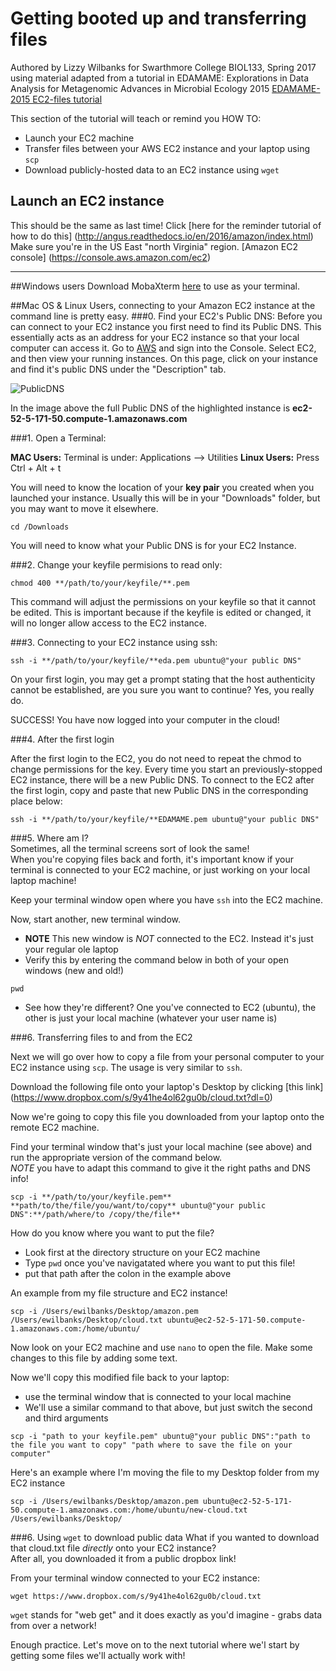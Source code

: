 # Getting booted up and transferring files
Authored by Lizzy Wilbanks for Swarthmore College BIOL133, Spring 2017
using material adapted from a tutorial in EDAMAME: Explorations in Data Analysis for Metagenomic Advances in Microbial Ecology 2015
[EDAMAME-2015 EC2-files tutorial](https://github.com/edamame-course/2015-tutorials/blob/master/final/2015-06-22-EC2_Connection_FileTransfer.md)

This section of the tutorial will teach or remind you HOW TO:
- Launch your EC2 machine
- Transfer files between your AWS EC2 instance and your laptop using `scp`
- Download publicly-hosted data to an EC2 instance using `wget`  

## Launch an EC2 instance 
This should be the same as last time! Click [here for the reminder tutorial of how to do this] (http://angus.readthedocs.io/en/2016/amazon/index.html)
Make sure you're in the US East "north Virginia" region.
[Amazon EC2 console] (https://console.aws.amazon.com/ec2)

***
##Windows users
Download MobaXterm [here](http://mobaxterm.mobatek.net/download.html) to use as your terminal. 

##Mac OS & Linux Users, connecting to your Amazon EC2 instance at the command line is pretty easy.
###0. Find your EC2's Public DNS:
Before you can connect to your EC2 instance you first need to find its Public DNS. This essentially acts as an address for your EC2 instance so that your local computer can access it. Go to [AWS](http://aws.amazon.com/) and sign into the Console. Select EC2, and then view your running instances. On this page, click on your instance and find it's public DNS under the "Description" tab.

![PublicDNS](https://github.com/ewilbanks/2015-tutorials/blob/master/img/EC2_Public_DNS.png?raw=true)

In the image above the full Public DNS of the highlighted instance is **ec2-52-5-171-50.compute-1.amazonaws.com**

###1. Open a Terminal:

**MAC Users:** Terminal is under: Applications --> Utilities
**Linux Users:** Press Ctrl + Alt + t

You will need to know the location of your **key pair** you created when you launched your instance.  Usually this will be in your "Downloads" folder, but you may want to move it elsewhere.
 
```
cd /Downloads
```

You will need to know what your Public DNS is for your EC2 Instance.

###2. Change your keyfile permisions to read only:

```
chmod 400 **/path/to/your/keyfile/**.pem
```
This command will adjust the permissions on your keyfile so that it cannot be edited. This is important because if the keyfile is edited or changed, it will no longer allow access to the EC2 instance.

###3. Connecting to your EC2 instance using ssh:

```
ssh -i **/path/to/your/keyfile/**eda.pem ubuntu@"your public DNS"
```

On your first login, you may get a prompt stating that the host authenticity cannot be established, are you sure you want to continue?  Yes, you really do.

SUCCESS! You have now logged into your computer in the cloud!

###4. After the first login

After the first login to the EC2, you do not need to repeat the chmod to change permissions for the key.
Every time you start an previously-stopped EC2 instance, there will be a new Public DNS.  To connect to the EC2 after the first login, copy and paste that new Public DNS in the corresponding place below:

```
ssh -i **/path/to/your/keyfile/**EDAMAME.pem ubuntu@"your public DNS"
```

###5.  Where am I?  
Sometimes, all the terminal screens sort of look the same!  
When you're copying files back and forth, it's important know if your terminal is connected to your EC2 machine, or just working on your local laptop machine!

Keep your terminal window open where you have `ssh` into the EC2 machine. 

Now, start another, new terminal window.  
- **NOTE** This new window is *NOT* connected to the EC2.  Instead it's just your regular ole laptop
- Verify this by entering the command below in both of your open windows (new and old!)

``` 
pwd
```
- See how they're different? One you've connected to EC2 (ubuntu), the other is just your local machine (whatever your user name is)

###6. Transferring files to and from the EC2

Next we will go over how to copy a file from your personal computer to your EC2 instance using `scp`. The usage is very similar to `ssh`.  

Download the following file onto your laptop's Desktop by clicking [this link] (https://www.dropbox.com/s/9y41he4ol62gu0b/cloud.txt?dl=0)

Now we're going to copy this file you downloaded from your laptop onto the remote EC2 machine.  

Find your terminal window that's just your local machine (see above) and run the appropriate version 
of the command below.  
*NOTE* you have to adapt this command to give it the right paths and DNS info!
```
scp -i **/path/to/your/keyfile.pem** **path/to/the/file/you/want/to/copy** ubuntu@"your public DNS":**/path/where/to /copy/the/file**
```
How do you know where you want to put the file?  
- Look first at the directory structure on your EC2 machine
- Type `pwd` once you've navigatated where you want to put this file!
- put that path after the colon in the example above

An example from my file structure and EC2 instance!
```
scp -i /Users/ewilbanks/Desktop/amazon.pem /Users/ewilbanks/Desktop/cloud.txt ubuntu@ec2-52-5-171-50.compute-1.amazonaws.com:/home/ubuntu/
```

Now look on your EC2 machine and use `nano` to open the file.
Make some changes to this file by adding some text.

Now we'll copy this modified file back to your laptop:
- use the terminal window that is connected to your local machine
- We'll use a similar command to that above, but just switch the second and third arguments
```
scp -i "path to your keyfile.pem" ubuntu@"your public DNS":"path to the file you want to copy" "path where to save the file on your computer"
```

Here's an example where I'm moving the file to my Desktop folder from my EC2 instance
```
scp -i /Users/ewilbanks/Desktop/amazon.pem ubuntu@ec2-52-5-171-50.compute-1.amazonaws.com:/home/ubuntu/new-cloud.txt /Users/ewilbanks/Desktop/ 
```

###6. Using `wget` to download public data
What if you wanted to download that cloud.txt file *directly* onto your EC2 instance?  
After all, you downloaded it from a public dropbox link!

From your terminal window connected to your EC2 instance:
```
wget https://www.dropbox.com/s/9y41he4ol62gu0b/cloud.txt

```

`wget` stands for "web get" and it does exactly as you'd imagine - grabs data from over a network!

Enough practice.  Let's move on to the next tutorial where we'l start by getting some files we'll actually work with!
